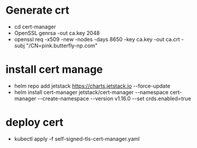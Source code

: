 # Generate crt
- cd cert-manager
- OpenSSL genrsa -out ca.key 2048
- openssl req -x509 -new -nodes  -days 8650 -key ca.key -out ca.crt -subj "/CN=pink.butterfly-np.com"

# install cert manage
- helm repo add jetstack https://charts.jetstack.io --force-update
- helm install cert-manager jetstack/cert-manager --namespace cert-manager --create-namespace --version v1.16.0 --set crds.enabled=true

# deploy cert
- kubectl apply -f self-signed-tls-cert-manager.yaml 

